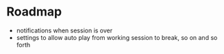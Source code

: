 # Roadmap

- notifications when session is over
- settings to allow auto play from working session to break, so on and so forth
